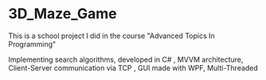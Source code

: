 # 3D_Maze_Game
This is a school project I did in the course "Advanced Topics In Programming"

Implementing search algorithms, developed in C# ,  MVVM architecture, Client-Server communication via TCP , GUI made with WPF, Multi-Threaded 
